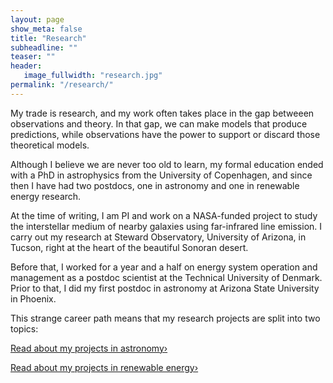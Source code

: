 ```yaml
---
layout: page
show_meta: false
title: "Research"
subheadline: ""
teaser: ""
header:
   image_fullwidth: "research.jpg"
permalink: "/research/"
---
```


My trade is research, and my work often takes place in the gap betweeen observations and theory. 
In that gap, we can make models that produce predictions, while observations have the power to 
support or discard those theoretical models. 

Although I believe we are never too old to learn, my formal education ended with a PhD in astrophysics from the University of Copenhagen, and since then I have had two postdocs, one in astronomy and one in renewable energy research.

At the time of writing, I am PI and work on a NASA-funded project to study the interstellar medium of nearby galaxies using far-infrared line emission. I carry out my research at Steward Observatory, University of Arizona, in Tucson, right at the heart of the beautiful Sonoran desert.

Before that, I worked for a year and a half on energy system operation and management as a postdoc scientist at the Technical University of Denmark. Prior to that, I did my first postdoc in astronomy at Arizona State University in Phoenix.

This strange career path means that my research projects are split into two topics:

<a class="radius button small" href="{{ site.url }}/research/astro/">Read about my projects in astronomy›</a>

<a class="radius button small" href="{{ site.url }}/research/renew/">Read about my projects in renewable energy›</a>

